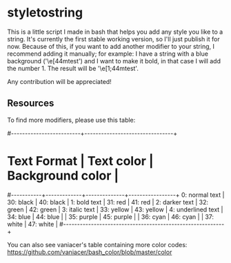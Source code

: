 # styletostring
This is a little script I made in bash that helps you add any style you like
to a string. It's currently the first stable working version, so I'll just
publish it for now.
Because of this, if you want to add another modifier to your string,
I recommend adding it manually; for example: I have a string with a blue background
('\e[44mtest') and I want to make it bold, in that case I will add the number 1.
The result will be '\e[1;44mtest'.

Any contribution will be appreciated!

## Resources
To find more modifiers, please use this table:

#-------------------------+--------------------------------+
# Text Format      |  Text color        | Background color |     
#-----------+-------------+--------------+-----------------+
0: normal text     | 30: black          | 40: black        |
1: bold text       | 31: red            | 41: red          |
2: darker text     | 32: green          | 42: green        |
3: italic text     | 33: yellow         | 43: yellow       |
4: underlined text | 34: blue           | 44: blue         |
                   | 35: purple         | 45: purple       |
                   | 36: cyan           | 46: cyan         |
                   | 37: white          | 47: white        |
#----------------------------------------------------------+

You can also see vaniacer's table containing more color codes: https://github.com/vaniacer/bash_color/blob/master/color
